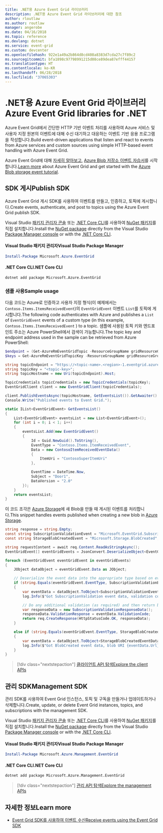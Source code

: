 ```yaml
---
title: .NET용 Azure Event Grid 라이브러리
description: .NET용 Azure Event Grid 라이브러리에 대한 참조
author: rloutlaw
ms.author: routlaw
manager: angerobe
ms.date: 04/16/2018
ms.topic: reference
ms.devlang: dotnet
ms.service: event-grid
ms.custom: devcenter
ms.openlocfilehash: 922e1a49a2b864d8cd408a8383d7cda27c7f89c2
ms.sourcegitcommit: bfa1898c97798991215d08ce89dea87efff44157
ms.translationtype: HT
ms.contentlocale: ko-KR
ms.lasthandoff: 06/28/2018
ms.locfileid: "37065303"
---
```

# <a name="azure-event-grid-libraries-for-net"></a><span data-ttu-id="00eb5-103">.NET용 Azure Event Grid 라이브러리</span><span class="sxs-lookup"><span data-stu-id="00eb5-103">Azure Event Grid libraries for .NET</span></span>

<span data-ttu-id="00eb5-104">Azure Event Grid에서 간단한 HTTP 기반 이벤트 처리를 사용하여 Azure 서비스 및 사용자 지정 원본의 이벤트에 대해 수신 대기하고 대응하는 이벤트 기반 응용 프로그램을 작성합니다.</span><span class="sxs-lookup"><span data-stu-id="00eb5-104">Build event-driven applications that listen and react to events from Azure services and custom sources using simple HTTP-based event handling with Azure Event Grid.</span></span>

<span data-ttu-id="00eb5-105">Azure Event Grid에 대해 [자세히 알아보고](/azure/event-grid/overview), [Azure Blob 저장소 이벤트 자습서](/azure/storage/blobs/storage-blob-event-quickstart-powershell)를 시작합니다.</span><span class="sxs-lookup"><span data-stu-id="00eb5-105">[Learn more](/azure/event-grid/overview) about Azure Event Grid and get started with the [Azure Blob storage event tutorial](/azure/storage/blobs/storage-blob-event-quickstart-powershell).</span></span> 

## <a name="publish-sdk"></a><span data-ttu-id="00eb5-106">SDK 게시</span><span class="sxs-lookup"><span data-stu-id="00eb5-106">Publish SDK</span></span>

<span data-ttu-id="00eb5-107">Azure Event Grid 게시 SDK를 사용하여 이벤트를 만들고, 인증하고, 토픽에 게시합니다.</span><span class="sxs-lookup"><span data-stu-id="00eb5-107">Create events, authenticate, and post to topics using the Azure Event Grid publish SDK.</span></span>

<span data-ttu-id="00eb5-108">Visual Studio [패키지 관리자 콘솔][PackageManager] 또는 [.NET Core CLI][DotNetCLI]를 사용하여 [NuGet 패키지](https://www.nuget.org/packages/Microsoft.Azure.Management.Network.Fluent)를 직접 설치합니다.</span><span class="sxs-lookup"><span data-stu-id="00eb5-108">Install the [NuGet package](https://www.nuget.org/packages/Microsoft.Azure.Management.Network.Fluent) directly from the Visual Studio [Package Manager console][PackageManager] or with the [.NET Core CLI][DotNetCLI].</span></span>

#### <a name="visual-studio-package-manager"></a><span data-ttu-id="00eb5-109">Visual Studio 패키지 관리자</span><span class="sxs-lookup"><span data-stu-id="00eb5-109">Visual Studio Package Manager</span></span>

```powershell
Install-Package Microsoft.Azure.EventGrid
```

#### <a name="net-core-cli"></a><span data-ttu-id="00eb5-110">.NET Core CLI</span><span class="sxs-lookup"><span data-stu-id="00eb5-110">.NET Core CLI</span></span>

```bash
dotnet add package Microsoft.Azure.EventGrid 
```

### <a name="sample-usage"></a><span data-ttu-id="00eb5-111">샘플 사용</span><span class="sxs-lookup"><span data-stu-id="00eb5-111">Sample usage</span></span>

<span data-ttu-id="00eb5-112">다음 코드는 Azure로 인증하고 사용자 지정 형식(이 예제에서는 `Contoso.Items.ItemsReceivedEvent`)의 `EventGridEvent` 이벤트 `List`를 토픽에 게시합니다.</span><span class="sxs-lookup"><span data-stu-id="00eb5-112">The following code authenticates with Azure and publishes a `List` of  `EventGridEvent` events of a custom type (in this example, `Contoso.Items.ItemsReceivedEvent` ) to a topic.</span></span> <span data-ttu-id="00eb5-113">샘플에 사용된 토픽 키와 엔드포인트 주소는 Azure PowerShell에서 검색이 가능합니다.</span><span class="sxs-lookup"><span data-stu-id="00eb5-113">The topic key and endpoint address used in the sample can be retrieved from Azure PowerShell:</span></span>

```powershell
$endpoint = (Get-AzureRmEventGridTopic -ResourceGroupName gridResourceGroup -Name <topic-name>).Endpoint
$keys = Get-AzureRmEventGridTopicKey -ResourceGroupName gridResourceGroup -Name <topic-name>
```

```csharp
string topicEndpoint = "https://<topic-name>.<region>-1.eventgrid.azure.net/api/events";
string topicKey = "<topic-key>";
string topicHostname = new Uri(topicEndpoint).Host;

TopicCredentials topicCredentials = new TopicCredentials(topicKey);
EventGridClient client = new EventGridClient(topicCredentials);

client.PublishEventsAsync(topicHostname, GetEventsList()).GetAwaiter().GetResult();
Console.Write("Published events to Event Grid.");

static IList<EventGridEvent> GetEventsList()
{
    List<EventGridEvent> eventsList = new List<EventGridEvent>();
    for (int i = 0; i < 1; i++)
    {
        eventsList.Add(new EventGridEvent()
        {
            Id = Guid.NewGuid().ToString(),
            EventType = "Contoso.Items.ItemReceivedEvent",
            Data = new ContosoItemReceivedEventData()
            {
                ItemUri = "ContosoSuperItemUri"
            },

            EventTime = DateTime.Now,
            Subject = "Door1",
            DataVersion = "2.0"
        });
    }
    return eventsList;
}
```

<span data-ttu-id="00eb5-114">이 코드 조각은 [Azure Storage](/azure/storage/blobs/storage-blob-event-overview)에 새 Blob을 만들 때 게시된 이벤트를 처리합니다.</span><span class="sxs-lookup"><span data-stu-id="00eb5-114">This snippet handles events published when creating a new blob in [Azure Storage](/azure/storage/blobs/storage-blob-event-overview).</span></span>

```csharp
string response = string.Empty;
const string SubscriptionValidationEvent = "Microsoft.EventGrid.SubscriptionValidationEvent";
const string StorageBlobCreatedEvent = "Microsoft.Storage.BlobCreated";

string requestContent = await req.Content.ReadAsStringAsync();
EventGridEvent[] eventGridEvents = JsonConvert.DeserializeObject<EventGridEvent[]>(requestContent);

foreach (EventGridEvent eventGridEvent in eventGridEvents)
{
    JObject dataObject = eventGridEvent.Data as JObject;

    // Deserialize the event data into the appropriate type based on event type 
    if (string.Equals(eventGridEvent.EventType, SubscriptionValidationEvent, StringComparison.OrdinalIgnoreCase))
    {
        var eventData = dataObject.ToObject<SubscriptionValidationEventData>();
        log.Info($"Got SubscriptionValidation event data, validation code: {eventData.ValidationCode}, topic: {eventGridEvent.Topic}");

        // Do any additional validation (as required) and then return back the below response
        var responseData = new SubscriptionValidationResponseData();
        responseData.ValidationResponse = eventData.ValidationCode;
        return req.CreateResponse(HttpStatusCode.OK, responseData);
    }

    else if (string.Equals(eventGridEvent.EventType, StorageBlobCreatedEvent, StringComparison.OrdinalIgnoreCase))
    {
        var eventData = dataObject.ToObject<StorageBlobCreatedEventData>();
        log.Info($"Got BlobCreated event data, blob URI {eventData.Url}");
    }
}
```

> [!div class="nextstepaction"]
> [<span data-ttu-id="00eb5-115">클라이언트 API 탐색</span><span class="sxs-lookup"><span data-stu-id="00eb5-115">Explore the client APIs</span></span>](/dotnet/api/overview/azure/eventgrid/client)

## <a name="management-sdk"></a><span data-ttu-id="00eb5-116">관리 SDK</span><span class="sxs-lookup"><span data-stu-id="00eb5-116">Management SDK</span></span>

<span data-ttu-id="00eb5-117">관리 SDK를 사용하여 Event Grid 인스턴스, 토픽 및 구독을 만들거나 업데이트하거나 삭제합니다.</span><span class="sxs-lookup"><span data-stu-id="00eb5-117">Create, update, or delete Event Grid instances, topics, and subscriptions with the management SDK.</span></span>

<span data-ttu-id="00eb5-118">Visual Studio [패키지 관리자 콘솔][PackageManager] 또는 [.NET Core CLI][DotNetCLI]를 사용하여 [NuGet 패키지](https://www.nuget.org/packages/Microsoft.Azure.Management.Network.Fluent)를 직접 설치합니다.</span><span class="sxs-lookup"><span data-stu-id="00eb5-118">Install the [NuGet package](https://www.nuget.org/packages/Microsoft.Azure.Management.Network.Fluent) directly from the Visual Studio [Package Manager console][PackageManager] or with the [.NET Core CLI][DotNetCLI].</span></span>


#### <a name="visual-studio-package-manager"></a><span data-ttu-id="00eb5-119">Visual Studio 패키지 관리자</span><span class="sxs-lookup"><span data-stu-id="00eb5-119">Visual Studio Package Manager</span></span>

```powershell
Install-Package Microsoft.Azure.Management.EventGrid
```

#### <a name="net-core-cli"></a><span data-ttu-id="00eb5-120">.NET Core CLI</span><span class="sxs-lookup"><span data-stu-id="00eb5-120">.NET Core CLI</span></span>

```bash
dotnet add package Microsoft.Azure.Management.EventGrid
```

> [!div class="nextstepaction"]
> [<span data-ttu-id="00eb5-121">관리 API 탐색</span><span class="sxs-lookup"><span data-stu-id="00eb5-121">Explore the management APIs</span></span>](/dotnet/api/overview/azure/eventgrid/management)

## <a name="learn-more"></a><span data-ttu-id="00eb5-122">자세한 정보</span><span class="sxs-lookup"><span data-stu-id="00eb5-122">Learn more</span></span>

- [<span data-ttu-id="00eb5-123">Event Grid SDK를 사용하여 이벤트 수신</span><span class="sxs-lookup"><span data-stu-id="00eb5-123">Receive events using the Event Grid SDK</span></span>](/azure/event-grid/receive-events)

[PackageManager]: https://docs.microsoft.com/nuget/tools/package-manager-console
[DotNetCLI]: https://docs.microsoft.com/dotnet/core/tools/dotnet-add-package

